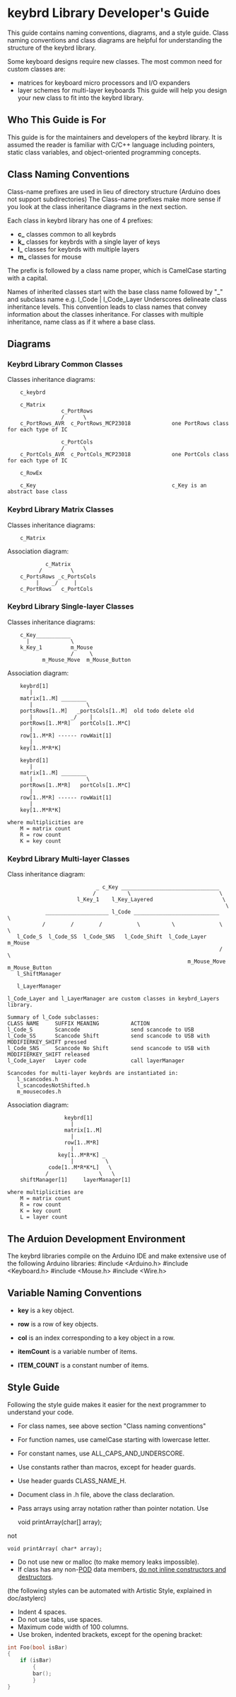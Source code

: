 keybrd Library Developer's Guide
================================
This guide contains naming conventions, diagrams, and a style guide.
Class naming conventions and class diagrams are helpful for understanding the structure of the keybrd library.

Some keyboard designs require new classes.  The most common need for custom classes are:
 * matrices for keyboard micro processors and I/O expanders
 * layer schemes for multi-layer keyboards
This guide will help you design your new class to fit into the keybrd library.

## Who This Guide is For
This guide is for the maintainers and developers of the keybrd library.
It is assumed the reader is familiar with C/C++ language including pointers, static class variables, and object-oriented programming concepts.

## Class Naming Conventions
Class-name prefixes are used in lieu of directory structure (Arduino does not support subdirectories)
The Class-name prefixes make more sense if you look at the class inheritance diagrams in the next section.

Each class in keybrd library has one of 4 prefixes:
* **c_** classes common to all keybrds
* **k_** classes for keybrds with a single layer of keys
* **l_** classes for keybrds with multiple layers
* **m_** classes for mouse

The prefix is followed by a class name proper, which is CamelCase starting with a capital.

Names of inherited classes start with the base class name followed by "_" and subclass name e.g.
	l_Code
	   |
	l_Code_Layer
Underscores delineate class inheritance levels.
This convention leads to class names that convey information about the classes inheritance.
For classes with multiple inheritance, name class as if it where a base class.

## Diagrams
### Keybrd Library Common Classes
Classes inheritance diagrams:
``` 
	c_keybrd

	c_Matrix
	             c_PortRows
	             /      \
	c_PortRows_AVR  c_PortRows_MCP23018             one PortRows class for each type of IC
 
	             c_PortCols
	             /      \
	c_PortCols_AVR  c_PortCols_MCP23018             one PortCols class for each type of IC
 
	c_RowEx
 
	c_Key                                           c_Key is an abstract base class
``` 
### Keybrd Library Matrix Classes
Classes inheritance diagrams:
``` 
	c_Matrix
``` 
Association diagram:
``` 
	        c_Matrix 
	      /         \
	c_PortsRows _c_PortsCols
	     |    _/     |
	c_PortRows   c_PortCols
``` 
### Keybrd Library Single-layer Classes
Classes inheritance diagrams:
``` 
	c_Key___________
	  |             \
	k_Key_1         m_Mouse
	                /     \
	       m_Mouse_Move  m_Mouse_Button
``` 
Association diagram:
``` 
	keybrd[1]
	   |
	matrix[1..M] ________
	   |                 \
	portsRows[1..M]   _portsCols[1..M]	old todo delete old
	   |            _/    |
	portRows[1..M*R]   portCols[1..M*C]
	   |
	row[1..M*R] ------ rowWait[1]
	   |
	key[1..M*R*K]
 
	keybrd[1]
	   |
	matrix[1..M] ________
	   |                 \
	portRows[1..M*R]   portCols[1..M*C]
	   |
	row[1..M*R] ------ rowWait[1]
	   |
	key[1..M*R*K]
 
where multiplicities are
	M = matrix count
	R = row count
	K = key count
``` 
### Keybrd Library Multi-layer Classes
Class inheritance diagram:
 ``` 
	                         _ c_Key _______________________________
	                        /          \                            \
	                   l_Key_1    l_Key_Layered                      \
	                                                                  \
	         ____________________ l_Code ___________________________   \
	        /        /        /           \          \              \   \
	l_Code_S  l_Code_SS  l_Code_SNS   l_Code_Shift  l_Code_Layer   m_Mouse
	                                                                /     \
	                                                      m_Mouse_Move  m_Mouse_Button
	l_ShiftManager

	l_LayerManager
 
l_Code_Layer and l_LayerManager are custom classes in keybrd_Layers library.
 
Summary of l_Code subclasses:
 CLASS NAME     SUFFIX MEANING          ACTION
 l_Code_S       Scancode                send scancode to USB
 l_Code_SS      Scancode Shift          send scancode to USB with MODIFIERKEY_SHIFT pressed
 l_Code_SNS     Scancode No Shift       send scancode to USB with MODIFIERKEY_SHIFT released
 l_Code_Layer   Layer code              call layerManager

Scancodes for multi-layer keybrds are instantiated in:
	l_scancodes.h
	l_scancodesNotShifted.h
	m_mousecodes.h
```
Association diagram:
``` 
	              keybrd[1]
	                |
	              matrix[1..M]
	                |
	              row[1..M*R]
	                |
	            key[1..M*R*K] _
	                |          \
	         code[1..M*R*K*L]   \
	        /                \   \
	shiftManager[1]     layerManager[1]
 
where multiplicities are
	M = matrix count
	R = row count
	K = key count
	L = layer count
``` 

## The Arduion Development Environment
The keybrd libraries compile on the Arduino IDE and make extensive use of the following Arduino libraries:
    #include <Arduino.h>
    #include <Keyboard.h>
    #include <Mouse.h>
    #include <Wire.h>

## Variable Naming Conventions
* **key** is a key object.
* **row** is a row of key objects.
* **col** is an index corresponding to a key object in a row.

* **itemCount** is a variable number of items.
* **ITEM_COUNT** is a constant number of items.

## Style Guide
Following the style guide makes it easier for the next programmer to understand your code.
* For class names, see above section "Class naming conventions"
* For function names, use camelCase starting with lowercase letter.
* For constant names, use ALL_CAPS_AND_UNDERSCORE.
* Use constants rather than macros, except for header guards.
* Use header guards CLASS_NAME_H.
* Document class in .h file, above the class declaration.
* Pass arrays using array notation rather than pointer notation.  Use

    void printArray(char[] array);

not

    void printArray( char* array);

* Do not use new or malloc (to make memory leaks impossible).
* If class has any non-[POD](http://en.wikipedia.org/wiki/Plain_old_data_structure) data members, [do not inline constructors and destructors](http://www.chromium.org/developers/coding-style/cpp-dos-and-donts).

(the following styles can be automated with Artistic Style, explained in doc/astylerc)
* Indent 4 spaces.
* Do not use tabs, use spaces.
* Maximum code width of 100 columns.
* Use broken, indented brackets, except for the opening bracket:
```cpp
int Foo(bool isBar) 
{
    if (isBar)
        {
        bar();
        }
}
```

